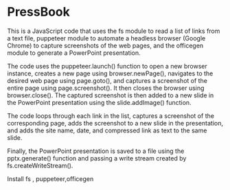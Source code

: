 # PressBook
This is a JavaScript code that uses the fs module to read a list of links from a text file, puppeteer module to automate a headless browser (Google Chrome) to capture screenshots of the web pages, and the officegen module to generate a PowerPoint presentation.

The code uses the puppeteer.launch() function to open a new browser instance, creates a new page using browser.newPage(), navigates to the desired web page using page.goto(), and captures a screenshot of the entire page using page.screenshot(). It then closes the browser using browser.close(). The captured screenshot is then added to a new slide in the PowerPoint presentation using the slide.addImage() function.

The code loops through each link in the list, captures a screenshot of the corresponding page, adds the screenshot to a new slide in the presentation, and adds the site name, date, and compressed link as text to the same slide.

Finally, the PowerPoint presentation is saved to a file using the pptx.generate() function and passing a write stream created by fs.createWriteStream().

Install  fs , puppeteer,officegen  
